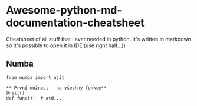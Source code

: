 # Awesome-python-md-documentation-cheatsheet
Cheatsheet of all stuff that i ever needed in python. It's written in markdown so it's possible to open it in IDE (use right half...))





## Numba
    from numba import njit

    ** První možnost - na všechny funkce**
    @njit()
    def func():  # atd...
